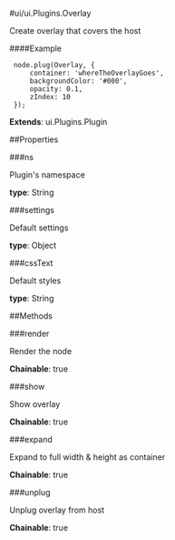 #ui/ui.Plugins.Overlay

Create overlay that covers the host

####Example

     node.plug(Overlay, {
         container: 'whereTheOverlayGoes',
         backgroundColor: '#000',
         opacity: 0.1,
         zIndex: 10
     });

**Extends**: ui.Plugins.Plugin

##Properties

###ns

Plugin's namespace

**type**: String

###settings

Default settings

**type**: Object

###cssText

Default styles

**type**: String

##Methods

###render

Render the node

**Chainable**: true

###show

Show overlay

**Chainable**: true

###expand

Expand to full width & height as container

**Chainable**: true

###unplug

Unplug overlay from host

**Chainable**: true

